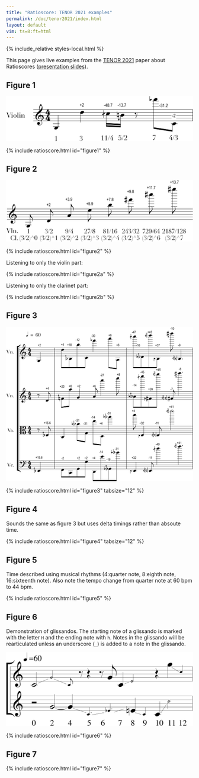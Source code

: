 ```yaml
---
title: "Ratioscore: TENOR 2021 examples"
permalink: /doc/tenor2021/index.html
layout: default
vim: ts=8:ft=html
---
```


{% include_relative styles-local.html %}

This page gives live examples from the <a target="_blank"
href="TENOR-2021.pdf">TENOR 2021</a> paper about Ratioscores (<a
target="_blank" href="http://bit.ly/ratioscores-tenor2021">presentation
slides</a>).

<h2> Figure 1 </h2>

<img src="figure1.png">

{% include ratioscore.html id="figure1" %}
<script type="application/x-ratioscore" id="figure1">
!!!OTL: Figure 1
**time	**ratio
*	*Ivioln
*	*ref:G3
0	1
1	3
2	11/4
2.25	5/2
2.5	0
3	7
3.5	4/3
4	0
*-	*-
</script>

<h2> Figure 2 </h2>

<img src="figure2.png">

{% include ratioscore.html id="figure2" %}
<script type="application/x-ratioscore" id="figure2">
!!!OTL: Figure 2
**time	**ratio	**ratio
*	*Ivioln	*Iclars
*	*ref:G3	*ref:G3
0	1	(3/2)^0
0.5	3/2	(3/2)^1
1	9/4	(3/2)^2
1.5	27/8	(3/2)^3
2	81/16	(3/2)^4
2.5	243/32	(3/2)^5
3	729/64	(3/2)^6
3.5	2187/128	(3/2)^7
4	0	0
*-	*-	*-
</script>

Listening to only the violin part:

{% include ratioscore.html id="figure2a" %}
<script type="application/x-ratioscore" id="figure2a">
!!!filter: extract -s 1,2
!!!OTL: Figure 2a, violin part only
**time	**ratio	**ratio
*	*Ivioln	*Iclars
*	*ref:G3	*ref:G3
0	1	(3/2)^0
0.5	3/2	(3/2)^1
1	9/4	(3/2)^2
1.5	27/8	(3/2)^3
2	81/16	(3/2)^4
2.5	243/32	(3/2)^5
3	729/64	(3/2)^6
3.5	2187/128	(3/2)^7
4	0	0
*-	*-	*-
</script>

Listening to only the clarinet part:

{% include ratioscore.html id="figure2b" %}
<script type="application/x-ratioscore" id="figure2b">
!!!filter: extract -s 1,3
!!!OTL: Figure 2b, clarinet part only
**time	**ratio	**ratio
*	*Ivioln	*Iclars
*	*ref:G3	*ref:G3
0	1	(3/2)^0
0.5	3/2	(3/2)^1
1	9/4	(3/2)^2
1.5	27/8	(3/2)^3
2	81/16	(3/2)^4
2.5	243/32	(3/2)^5
3	729/64	(3/2)^6
3.5	2187/128	(3/2)^7
4	0	0
*-	*-	*-
</script>


<h2> Figure 3 </h2>

<img src="figure3.png">

{% include ratioscore.html id="figure3" tabsize="12" %}
<script type="application/x-ratioscore" id="figure3">
!!!OTL: Figure 3
**time	**ratio	**ratio	**ratio	**ratio
*MM60	*Ivioln	*Ivioln	*Iviola	*Icello
*M4/4	*ref:G3+2c	*ref:D4+4c	*ref:C3	*ref:C2
0	1	.	.	6/5
0.5	.	1	6/5	.
=1	=1	=1	=1	=1
1	3	6/5	1	4/3
1.5	6/5	3	.	1
2	5	4/3	3	3/2
2.5	4/3	.	3/2	3
3	7	3/2	5	9/8
3.5	.	7	9/8	5
4	9	.	7	7/5
4.5	9/8	9	.	7
=2	=2	=2	=2	=2
5	11	7/5	9	9/7
5.5	7/5	11	9/7	.
6	13	9/7	.	13/11
6.5	9/7	13	13/11	11
7	15	13/11	13	.
7.5	13/11	15	.	13
=3	=3	=3	=3	=3
9	.	.	.	.
*-	*-	*-	*-	*-
</script>


<h2> Figure 4 </h2>

Sounds the same as figure 3 but uses delta timings rather than absoute time.

{% include ratioscore.html id="figure4" tabsize="12" %}
<script type="application/x-ratioscore" id="figure4">
!!!OTL: Figure 4
**dtime	**ratio	**ratio	**ratio	**ratio
*MM120	*Ivioln	*Ivioln	*Iviola	*Icello
*M4/4	*ref:G3+2c	*ref:D4+4c	*ref:C3	*ref:C2
1	1	.	.	6/5
1	.	1	6/5	.
=1	=1	=1	=1	=1
1	3	6/5	1	4/3
1	6/5	3	.	1
1	5	4/3	3	3/2
1	4/3	.	3/2	3
1	7	3/2	5	9/8
1	.	7	9/8	5
1	9	.	7	7/5
1	9/8	9	.	7
=2	=2	=2	=2	=2
1	11	7/5	9	9/7
1	7/5	11	9/7	.
1	13	9/7	.	13/11
1	9/7	13	13/11	11
1	15	13/11	13	.
3	13/11	15	.	13
=3	=3	=3	=3	=3
*-	*-	*-	*-	*-
</script>



<h2> Figure 5 </h2>

Time described using musical rhythms (4:quarter note, 8:eighth note,
16:sixteenth note).  Also note the tempo change from quarter note
at 60 bpm to 44 bpm.

{% include ratioscore.html id="figure5" %}
<script type="application/x-ratioscore" id="figure5">
!!!OTL: Figure 5
**recip	**ratio
*MM60	*Ivioln
*	*ref:G3
4	1
4	3
16	11/4
16	5/2
*MM44	*
8	0
8	7
8	4/3
*-	*-
</script>



<h2> Figure 6 </h2>

Demonstration of glissandos.  The starting note of a glissando is
marked with the letter `H` and the ending note with `h`.  Notes in
the glissando will be rearticulated unless an underscore (`_`) is
added to a note in the glissando.


<img src="figure6.png">

{% include ratioscore.html id="figure6" %}
<script type="application/x-ratioscore" id="figure6">
!!!OTL: Figure 6
**time	**ratio	**ratio
*	*Ivioln	*Iclars
*	*ref:C4	*refC4
*	*	*grate:10
0	1H	0
2	_3/2	3/2
4	_1h	_3/2H
4.5	0	.
5	.	_1
6	.	.
6.5	3/2	_6/5
7	1H	.
8	_5/4h	5/4
9	.	_1h
10	0	1H
11	3H	_2h
12	_2h	.
13	0	0
*-	*-	*-
</script>


<h2> Figure 7 </h2>

{% include ratioscore.html id="figure7" %}
<script type="application/x-ratioscore" id="figure7">
!!!OTL: Figure 7
**time	**ratio	**vel
*	*Ivioln	*pp:10
*	*ref:C3	*
0	1	p
1	3	<
2	11/4	.
2.25	5/2	.
2.5	0	f >
3	7	.
3.5	4/3	.
4	0	pp
*-	*-	*-
</script>



